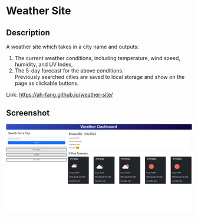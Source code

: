 # Weather Site

## Description
A weather site which takes in a city name and outputs: <br>
1. The current weather conditions, including temperature, wind speed, humidity, and UV Index,
2. The 5-day forecast for the above conditions. <br>
Previously searched cities are saved to local storage and show on the page as clickable buttons. <br>

Link: https://ah-fang.github.io/weather-site/

## Screenshot
![screenshot](./assets/screenshot.png)
